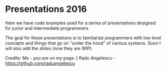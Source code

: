 # Presentations 2016


Here we have code examples used for a series of presentations designed for junior and intermediate programmers.

The goal for these presentations is to familiarize programmers with low level concepts and things that go on "under the hood" of various systems.
Soon I will also add the slides (now they are WIP).


Credits:
Me - you are on my page :)
Radu Angelescu - https://github.com/raduangelescu



